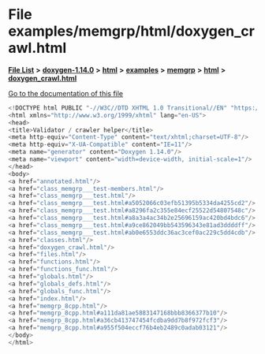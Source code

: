 

# File examples/memgrp/html/doxygen\_crawl.html

[**File List**](files.md) **>** [**doxygen-1.14.0**](dir_9d5bad020669189c90cda983471be5d0.md) **>** [**html**](dir_05d1fd8a7cdd04f638f8b23196de02e2.md) **>** [**examples**](dir_aa52e73a32d193037813a53dcfe817b6.md) **>** [**memgrp**](dir_f6db993c6f6d029eac2a6e626a01b73a.md) **>** [**html**](dir_c98cbca20bfce4c2fd5d7a8bd1b41a7e.md) **>** [**doxygen\_crawl.html**](examples_2memgrp_2html_2doxygen__crawl_8html.md)

[Go to the documentation of this file](examples_2memgrp_2html_2doxygen__crawl_8html.md)


```C++
<!DOCTYPE html PUBLIC "-//W3C//DTD XHTML 1.0 Transitional//EN" "https://www.w3.org/TR/xhtml1/DTD/xhtml1-transitional.dtd">
<html xmlns="http://www.w3.org/1999/xhtml" lang="en-US">
<head>
<title>Validator / crawler helper</title>
<meta http-equiv="Content-Type" content="text/xhtml;charset=UTF-8"/>
<meta http-equiv="X-UA-Compatible" content="IE=11"/>
<meta name="generator" content="Doxygen 1.14.0"/>
<meta name="viewport" content="width=device-width, initial-scale=1"/>
</head>
<body>
<a href="annotated.html"/>
<a href="class_memgrp___test-members.html"/>
<a href="class_memgrp___test.html"/>
<a href="class_memgrp___test.html#a5052066c03efb51395b5334da4255cd2"/>
<a href="class_memgrp___test.html#a8296fa2c355e84ecf25522d54807548c"/>
<a href="class_memgrp___test.html#a8a3a4ac34b2e25696159ac420bd4bdc6"/>
<a href="class_memgrp___test.html#a9ce862049bb543596343e81ad3ddddff"/>
<a href="class_memgrp___test.html#ab0e6553ddc36ac3cef0ac229c5dd4cdb"/>
<a href="classes.html"/>
<a href="doxygen_crawl.html"/>
<a href="files.html"/>
<a href="functions.html"/>
<a href="functions_func.html"/>
<a href="globals.html"/>
<a href="globals_defs.html"/>
<a href="globals_func.html"/>
<a href="index.html"/>
<a href="memgrp_8cpp.html"/>
<a href="memgrp_8cpp.html#a111da81ae5883147168bbb8366377b10"/>
<a href="memgrp_8cpp.html#a36cb413747454fcdba9dd7b8f972fcf3"/>
<a href="memgrp_8cpp.html#a955f504eccf76b4eb2489c0adab03121"/>
</body>
</html>
```


